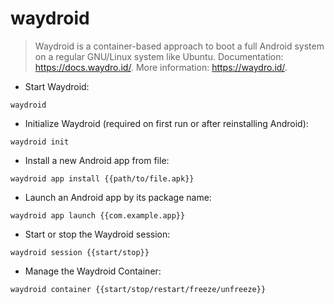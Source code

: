 # waydroid

> Waydroid is a container-based approach to boot a full Android system on a regular GNU/Linux system like Ubuntu.
> Documentation: <https://docs.waydro.id/>.
> More information: <https://waydro.id/>.

- Start Waydroid:

`waydroid`

- Initialize Waydroid (required on first run or after reinstalling Android):

`waydroid init`

- Install a new Android app from file:

`waydroid app install {{path/to/file.apk}}`

- Launch an Android app by its package name:

`waydroid app launch {{com.example.app}}`

- Start or stop the Waydroid session:

`waydroid session {{start/stop}}`

- Manage the Waydroid Container:

`waydroid container {{start/stop/restart/freeze/unfreeze}}`
